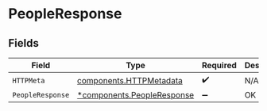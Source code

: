 # PeopleResponse


## Fields

| Field                                                                   | Type                                                                    | Required                                                                | Description                                                             |
| ----------------------------------------------------------------------- | ----------------------------------------------------------------------- | ----------------------------------------------------------------------- | ----------------------------------------------------------------------- |
| `HTTPMeta`                                                              | [components.HTTPMetadata](../../models/components/httpmetadata.md)      | :heavy_check_mark:                                                      | N/A                                                                     |
| `PeopleResponse`                                                        | [*components.PeopleResponse](../../models/components/peopleresponse.md) | :heavy_minus_sign:                                                      | OK                                                                      |